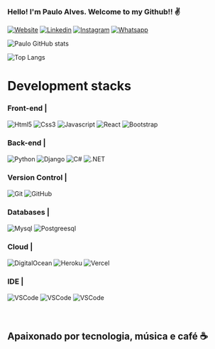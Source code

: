 ### Hello! I'm Paulo Alves. Welcome to my Github!! ✌️

[![Website](https://img.shields.io/badge/website-000000?style=for-the-badge&logo=About.me&logoColor=white)](https://pauloalves.dev.br/)
[![Linkedin](https://img.shields.io/badge/LinkedIn-0077B5?style=for-the-badge&logo=linkedin&logoColor=white)](https://www.linkedin.com/in/paulo-alves-76a9b6205/)
[![Instagram](https://img.shields.io/badge/Instagram-E4405F?style=for-the-badge&logo=instagram&logoColor=white)](https://www.instagram.com/paulo_works/?igshid=NTdlMDg3MTY%3D)
[![Whatsapp](https://img.shields.io/badge/WhatsApp-25D366?style=for-the-badge&logo=whatsapp&logoColor=white)](https://api.whatsapp.com/send?phone=5582993112813)

![Paulo GitHub stats](https://github-readme-stats.vercel.app/api?username=Paulo110998&show_icons=true&theme=dracula)

![Top Langs](https://github-readme-stats.vercel.app/api/top-langs/?username=Paulo110998&&hide_progress=true)

# Development stacks

### Front-end |
<div style="display: inline_block">
    <img align="center" alt="Html5" src="https://img.shields.io/badge/HTML5-E34F26?style=for-the-badge&logo=html5&logoColor=white" />
    <img align="center" alt="Css3" src="https://img.shields.io/badge/CSS3-1572B6?style=for-the-badge&logo=css3&logoColor=white.io/badge/HTML5-E34F26?style=for-the-badge&logo=html5&logoColor=white" />
    <img align="center" alt="Javascript" src="https://img.shields.io/badge/JavaScript-F7DF1E?style=for-the-badge&logo=javascript&logoColor=black" />
    <img align="center" alt="React" src="https://img.shields.io/badge/React-20232A?style=for-the-badge&logo=react&logoColor=61DAFB" />
    <img align="center" alt="Bootstrap" src="https://img.shields.io/badge/Bootstrap-563D7C?style=for-the-badge&logo=bootstrap&logoColor=white" />
     

</div> 

### Back-end |
<div>
      <img align="center" alt="Python" src="https://img.shields.io/badge/Python-3776AB?style=for-the-badge&logo=python&logoColor=white" />
       <img align="center" alt="Django" src="https://img.shields.io/badge/Django-092E20?style=for-the-badge&logo=django&logoColor=white" />
       <img align="center" alt="C#" src="https://img.shields.io/badge/C%23-239120?style=for-the-badge&logo=c-sharp&logoColor=white" />
       <img align="center" alt=".NET" src="https://img.shields.io/badge/.NET-5C2D91?style=for-the-badge&logo=.net&logoColor=white" />
      
</div>

### Version Control |
<div  style="display: inline_block">
<img align="center" alt="Git" src="https://img.shields.io/badge/GIT-E44C30?style=for-the-badge&logo=git&logoColor=white" />
<img align="center" alt="GitHub" src="https://img.shields.io/badge/GitHub-100000?style=for-the-badge&logo=github&logoColor=white" />

### Databases |
<img align="center" alt="Mysql" src="https://img.shields.io/badge/MySQL-00000F?style=for-the-badge&logo=mysql&logoColor=white" />
<img align="center" alt="Postgreesql" src="https://img.shields.io/badge/PostgreSQL-316192?style=for-the-badge&logo=postgresql&logoColor=white" />

### Cloud |
<img align="center" alt="DigitalOcean" src="https://img.shields.io/badge/Digital_Ocean-0080FF?style=for-the-badge&logo=DigitalOcean&logoColor=white" />
<img align="center" alt="Heroku" src="https://img.shields.io/badge/Heroku-430098?style=for-the-badge&logo=heroku&logoColor=white" />
<img align="center" alt="Vercel" src="https://img.shields.io/badge/Vercel-000000?style=for-the-badge&logo=vercel&logoColor=white" />

### IDE |
<img align="center" alt="VSCode" src="https://img.shields.io/badge/Visual_Studio_Code-0078D4?style=for-the-badge&logo=visual%20studio%20code&logoColor=white" />
<img align="center" alt="VSCode" src="https://img.shields.io/badge/Visual_Studio-5C2D91?style=for-the-badge&logo=visual%20studio&logoColor=white" />
<img align="center" alt="VSCode" src="https://img.shields.io/badge/PyCharm-000000.svg?&style=for-the-badge&logo=PyCharm&logoColor=white" />
</div><br/><br/>

## Apaixonado por tecnologia, música e café ☕


